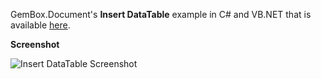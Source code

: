 GemBox.Document's **Insert DataTable** example in C# and VB.NET that is available [here](https://www.gemboxsoftware.com/document/examples/c-sharp-vb-net-insert-datatable-to-word/1202).

**Screenshot**

![Insert DataTable Screenshot](https://www.gemboxsoftware.com/Document/Examples/Content/Table/InsertDataTable/SimpleTable.png)